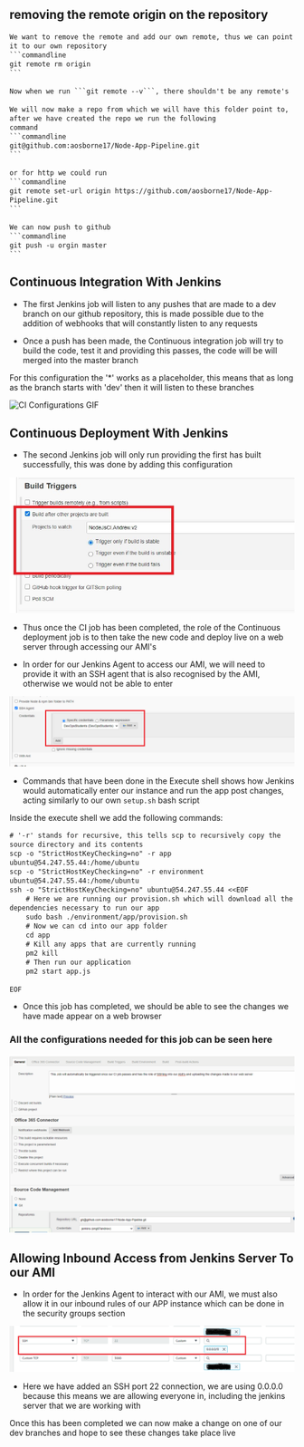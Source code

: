 
## removing the remote origin on the repository

    We want to remove the remote and add our own remote, thus we can point it to our own repository
    ```commandline
    git remote rm origin
    ```

    Now when we run ```git remote --v```, there shouldn't be any remote's

    We will now make a repo from which we will have this folder point to, after we have created the repo we run the following
    command
    ```commandline
    git@github.com:aosborne17/Node-App-Pipeline.git
    ```

    or for http we could run
    ```commandline
    git remote set-url origin https://github.com/aosborne17/Node-App-Pipeline.git
    ```

    We can now push to github
    ```commandline
    git push -u orgin master
    ```

## Continuous Integration With Jenkins

- The first Jenkins job will listen to any pushes that are made to a dev branch on our github repository, this is made
possible due to the addition of webhooks that will constantly listen to any requests

- Once a push has been made, the Continuous integration job will try to build the code, test it and providing this passes, the
code will be will merged into the master branch

For this configuration the '*' works as a placeholder, this means that as long as the branch starts with 'dev' then it
will listen to these branches

![CI Configurations GIF](images/CI-Configuration-job.gif)



## Continuous Deployment With Jenkins

- The second Jenkins job will only run providing the first has built successfully, this was done by adding this configuration

![](images/Build-only-if-CI-completes.jpg)

- Thus once the CI job has been completed, the role of the Continuous deployment job is to then take the new code and deploy
live on a web server through accessing our AMI's 

- In order for our Jenkins Agent to access our AMI, we will need to provide it with an SSH agent that is also recognised
by the AMI, otherwise we would not be able to enter

![SSH-Agent](images/SSH-Agent.png)


- Commands that have been done in the Execute shell shows how Jenkins would automatically enter our instance and run the
app post changes, acting similarly to our own ``` setup.sh ``` bash script


Inside the execute shell we add the following commands: 

```commandline
# '-r' stands for recursive, this tells scp to recursively copy the source directory and its contents
scp -o "StrictHostKeyChecking=no" -r app ubuntu@54.247.55.44:/home/ubuntu
scp -o "StrictHostKeyChecking=no" -r environment ubuntu@54.247.55.44:/home/ubuntu
ssh -o "StrictHostKeyChecking=no" ubuntu@54.247.55.44 <<EOF
    # Here we are running our provision.sh which will download all the dependencies necessary to run our app	
    sudo bash ./environment/app/provision.sh
    # Now we can cd into our app folder
    cd app
    # Kill any apps that are currently running
    pm2 kill
    # Then run our application
    pm2 start app.js
    
EOF
```

- Once this job has completed, we should be able to see the changes we have made appear on a web browser

### All the configurations needed for this job can be seen here

![](images/CD-Configuration-job.gif)


## Allowing Inbound Access from Jenkins Server To our AMI

- In order for the Jenkins Agent to interact with our AMI, we must also allow it in our inbound rules of our APP instance
which can be done in the security groups section

![](images/Inbound-Access-SSH.png)

- Here we have added an SSH port 22 connection, we are using 0.0.0.0 because this means we are allowing everyone in,
including the jenkins server that we are working with

Once this has been completed we can now make a change on one of our dev branches and hope to see these changes take place
live



